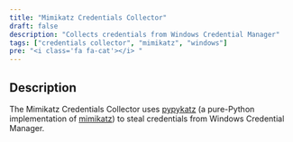 ```yaml
---
title: "Mimikatz Credentials Collector"
draft: false
description: "Collects credentials from Windows Credential Manager"
tags: ["credentials collector", "mimikatz", "windows"]
pre: "<i class='fa fa-cat'></i> "
---
```


## Description

The Mimikatz Credentials Collector uses [pypykatz](https://github.com/skelsec/pypykatz)
(a pure-Python implementation of [mimikatz](https://github.com/gentilkiwi/mimikatz))
to steal credentials from Windows Credential Manager.
